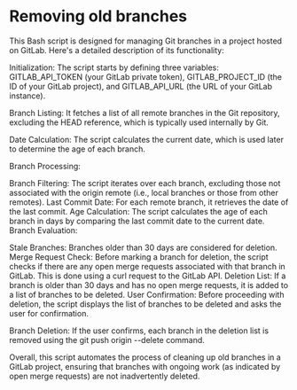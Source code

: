 # Removing old branches

This Bash script is designed for managing Git branches in a project hosted on GitLab. Here's a detailed description of its functionality:

Initialization: The script starts by defining three variables: GITLAB_API_TOKEN (your GitLab private token), GITLAB_PROJECT_ID (the ID of your GitLab project), and GITLAB_API_URL (the URL of your GitLab instance).

Branch Listing: It fetches a list of all remote branches in the Git repository, excluding the HEAD reference, which is typically used internally by Git.

Date Calculation: The script calculates the current date, which is used later to determine the age of each branch.

Branch Processing:

Branch Filtering: The script iterates over each branch, excluding those not associated with the origin remote (i.e., local branches or those from other remotes).
Last Commit Date: For each remote branch, it retrieves the date of the last commit.
Age Calculation: The script calculates the age of each branch in days by comparing the last commit date to the current date.
Branch Evaluation:

Stale Branches: Branches older than 30 days are considered for deletion.
Merge Request Check: Before marking a branch for deletion, the script checks if there are any open merge requests associated with that branch in GitLab. This is done using a curl request to the GitLab API.
Deletion List: If a branch is older than 30 days and has no open merge requests, it is added to a list of branches to be deleted.
User Confirmation: Before proceeding with deletion, the script displays the list of branches to be deleted and asks the user for confirmation.

Branch Deletion: If the user confirms, each branch in the deletion list is removed using the git push origin --delete command.

Overall, this script automates the process of cleaning up old branches in a GitLab project, ensuring that branches with ongoing work (as indicated by open merge requests) are not inadvertently deleted.

